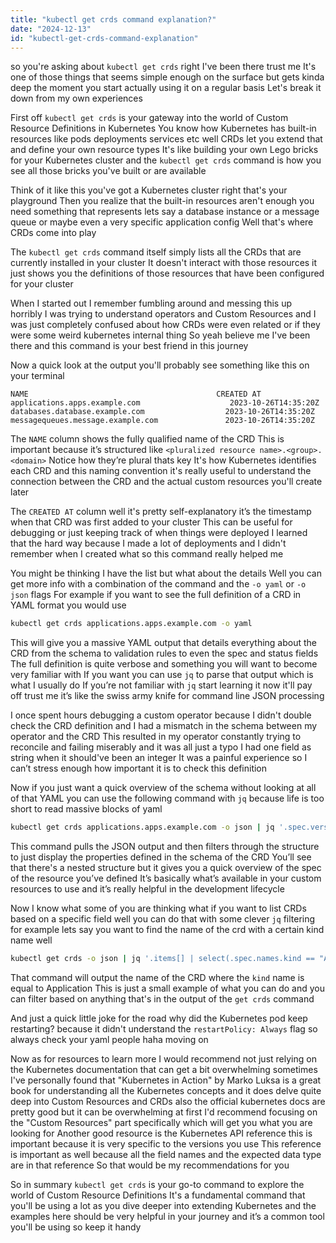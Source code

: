 ```yaml
---
title: "kubectl get crds command explanation?"
date: "2024-12-13"
id: "kubectl-get-crds-command-explanation"
---
```


so you're asking about `kubectl get crds` right I've been there trust me It's one of those things that seems simple enough on the surface but gets kinda deep the moment you start actually using it on a regular basis Let's break it down from my own experiences

First off `kubectl get crds` is your gateway into the world of Custom Resource Definitions in Kubernetes You know how Kubernetes has built-in resources like pods deployments services etc well CRDs let you extend that and define your own resource types It's like building your own Lego bricks for your Kubernetes cluster and the `kubectl get crds` command is how you see all those bricks you've built or are available

Think of it like this you've got a Kubernetes cluster right that's your playground Then you realize that the built-in resources aren't enough you need something that represents lets say a database instance or a message queue or maybe even a very specific application config Well that's where CRDs come into play

The `kubectl get crds` command itself simply lists all the CRDs that are currently installed in your cluster It doesn't interact with those resources it just shows you the definitions of those resources that have been configured for your cluster

When I started out I remember fumbling around and messing this up horribly I was trying to understand operators and Custom Resources and I was just completely confused about how CRDs were even related or if they were some weird kubernetes internal thing So yeah believe me I've been there and this command is your best friend in this journey

Now a quick look at the output you'll probably see something like this on your terminal

```
NAME                                          CREATED AT
applications.apps.example.com                    2023-10-26T14:35:20Z
databases.database.example.com                  2023-10-26T14:35:20Z
messagequeues.message.example.com               2023-10-26T14:35:20Z
```

The `NAME` column shows the fully qualified name of the CRD This is important because it’s structured like `<pluralized resource name>.<group>.<domain>` Notice how they’re plural thats key It's how Kubernetes identifies each CRD and this naming convention it's really useful to understand the connection between the CRD and the actual custom resources you'll create later

The `CREATED AT` column well it's pretty self-explanatory it’s the timestamp when that CRD was first added to your cluster This can be useful for debugging or just keeping track of when things were deployed I learned that the hard way because I made a lot of deployments and I didn't remember when I created what so this command really helped me

You might be thinking I have the list but what about the details Well you can get more info with a combination of the command and the `-o yaml` or `-o json` flags For example if you want to see the full definition of a CRD in YAML format you would use

```bash
kubectl get crds applications.apps.example.com -o yaml
```

This will give you a massive YAML output that details everything about the CRD from the schema to validation rules to even the spec and status fields The full definition is quite verbose and something you will want to become very familiar with If you want you can use `jq` to parse that output which is what I usually do If you’re not familiar with `jq` start learning it now it'll pay off trust me it’s like the swiss army knife for command line JSON processing

I once spent hours debugging a custom operator because I didn't double check the CRD definition and I had a mismatch in the schema between my operator and the CRD This resulted in my operator constantly trying to reconcile and failing miserably and it was all just a typo I had one field as string when it should've been an integer It was a painful experience so I can’t stress enough how important it is to check this definition

Now if you just want a quick overview of the schema without looking at all of that YAML you can use the following command with `jq` because life is too short to read massive blocks of yaml

```bash
kubectl get crds applications.apps.example.com -o json | jq '.spec.versions[].schema.openAPIV3Schema.properties'
```

This command pulls the JSON output and then filters through the structure to just display the properties defined in the schema of the CRD You’ll see that there's a nested structure but it gives you a quick overview of the spec of the resource you’ve defined It’s basically what’s available in your custom resources to use and it’s really helpful in the development lifecycle

Now I know what some of you are thinking what if you want to list CRDs based on a specific field well you can do that with some clever `jq` filtering for example lets say you want to find the name of the crd with a certain kind name well

```bash
kubectl get crds -o json | jq '.items[] | select(.spec.names.kind == "Application") | .metadata.name'
```

That command will output the name of the CRD where the `kind` name is equal to Application This is just a small example of what you can do and you can filter based on anything that's in the output of the `get crds` command

And just a quick little joke for the road why did the Kubernetes pod keep restarting? because it didn't understand the `restartPolicy: Always` flag so always check your yaml people haha  moving on

Now as for resources to learn more I would recommend not just relying on the Kubernetes documentation that can get a bit overwhelming sometimes I've personally found that "Kubernetes in Action" by Marko Luksa is a great book for understanding all the Kubernetes concepts and it does delve quite deep into Custom Resources and CRDs also the official kubernetes docs are pretty good but it can be overwhelming at first I'd recommend focusing on the "Custom Resources" part specifically which will get you what you are looking for Another good resource is the Kubernetes API reference this is important because it is very specific to the versions you use This reference is important as well because all the field names and the expected data type are in that reference So that would be my recommendations for you

So in summary `kubectl get crds` is your go-to command to explore the world of Custom Resource Definitions It's a fundamental command that you'll be using a lot as you dive deeper into extending Kubernetes and the examples here should be very helpful in your journey and it’s a common tool you'll be using so keep it handy
